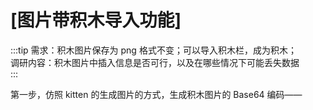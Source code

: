 # [图片带积木导入功能]

:::tip
需求：积木图片保存为 png 格式不变；可以导入积木栏，成为积木；<br>
调研内容：积木图片中插入信息是否可行，以及在哪些情况下可能丢失数据<br>
:::

第一步，仿照 kitten 的生成图片的方式，生成积木图片的 Base64 编码——<br>
```ts

```
